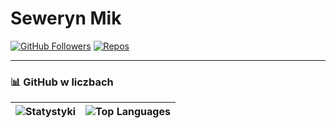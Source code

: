 # Seweryn Mik 

[![GitHub Followers](https://img.shields.io/github/followers/sewerynmik?label=Follow&style=for-the-badge)](https://github.com/sewerynmik)
[![Repos](https://img.shields.io/badge/Repositories-%E2%9C%94%EF%B8%8F-blue?style=for-the-badge)](https://github.com/sewerynmik?tab=repositories)

---

### 📊 **GitHub w liczbach**
| ![Statystyki](https://github-readme-stats.vercel.app/api?username=sewerynmik&show_icons=true&theme=dark&hide_border=true) | ![Top Languages](https://github-readme-stats.vercel.app/api/top-langs/?username=sewerynmik&layout=compact&theme=dark&hide_border=true) |
|---------------------------------------------------------------------------------------------------------------------------|--------------------------------------------------------------------------------------------------------------------------------------|

